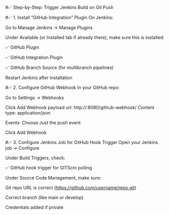 #✅ Step-by-Step: Trigger Jenkins Build on Git Push

#✅ 1. Install “GitHub Integration” Plugin
On Jenkins:

Go to Manage Jenkins → Manage Plugins

Under Available (or Installed tab if already there), make sure this is installed:

✅ GitHub Plugin

✅ GitHub Integration Plugin

✅ GitHub Branch Source (for multibranch pipelines)

Restart Jenkins after installation

#✅ 2. Configure GitHub Webhook
In your GitHub repo:

Go to Settings → Webhooks

Click Add Webhook
payload url: http://<your-ec2-public-ip>:8080/github-webhook/
Content type: application/json

Events: Choose Just the push event

Click Add Webhook

#✅ 3. Configure Jenkins Job for GitHub Hook Trigger
Open your Jenkins job → Configure

Under Build Triggers, check:

✅ GitHub hook trigger for GITScm polling

Under Source Code Management, make sure:

Git repo URL is correct (https://github.com/username/repo.git)

Correct branch (like main or develop)

Credentials added if private

